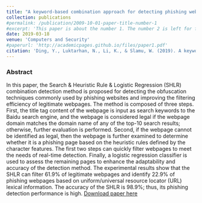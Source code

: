 ```yaml
---
title: "A keyword-based combination approach for detecting phishing webpages"
collection: publications
#permalink: /publication/2009-10-01-paper-title-number-1
#excerpt: 'This paper is about the number 1. The number 2 is left for future work.'
date: 2019-03-18
venue: 'Computers and Security'
#paperurl: 'http://academicpages.github.io/files/paper1.pdf'
citation: 'Ding, Y., Luktarhan, N., Li, K., & Slamu, W. (2019). A keyword-based combination approach for detecting phishing webpages. Computers and Security, 84, 256–275.'
---
```

### Abstract

In this paper, the Search & Heuristic Rule & Logistic Regression (SHLR) combination detection method is proposed for detecting the obfuscation techniques commonly used by phishing websites and improving the filtering efficiency of legitimate webpages. The method is composed of three steps. First, the title tag content of the webpage is input as search keywords to the Baidu search engine, and the webpage is considered legal if the webpage domain matches the domain name of any of the top-10 search results; otherwise, further evaluation is performed. Second, if the webpage cannot be identified as legal, then the webpage is further examined to determine whether it is a phishing page based on the heuristic rules defined by the character features. The first two steps can quickly filter webpages to meet the needs of real-time detection. Finally, a logistic regression classifier is used to assess the remaining pages to enhance the adaptability and accuracy of the detection method. The experimental results show that the SHLR can filter 61.9% of legitimate webpages and identify 22.9% of phishing webpages based on uniform/universal resource locator (URL) lexical information. The accuracy of the SHLR is 98.9%; thus, its phishing detection performance is high.
[Download paper here](https://www.sciencedirect.com/science/article/pii/S0167404819300707)
